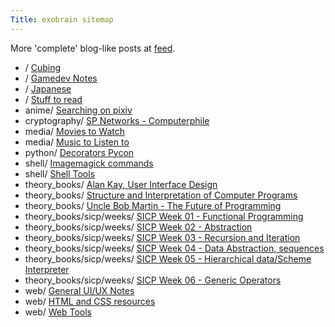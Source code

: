 ```yaml
---
Title: exobrain sitemap
---
```


More 'complete' blog-like posts at [feed](/feed).

* / [Cubing](/cubing/)
* / [Gamedev Notes](/gamedev/)
* / [Japanese](/japanese/)
* / [Stuff to read](/to_read/)
* anime/ [Searching on pixiv](/anime/pixiv/)
* cryptography/ [SP Networks - Computerphile](/cryptography/sp_networks/)
* media/ [Movies to Watch](/media/to_watch/)
* media/ [Music to Listen to](/media/to_listen_to/)
* python/ [Decorators Pycon](/python/decorators/)
* shell/ [Imagemagick commands](/shell/imagemagick/)
* shell/ [Shell Tools](/shell/tools/)
* theory_books/ [Alan Kay, User Interface Design](/theory_books/alan_kay_user_interface/)
* theory_books/ [Structure and Interpretation of Computer Programs](/theory_books/sicp/)
* theory_books/ [Uncle Bob Martin - The Future of Programming](/theory_books/future_of_programming/)
* theory_books/sicp/weeks/ [SICP Week 01 - Functional Programming](/theory_books/sicp/weeks/01/)
* theory_books/sicp/weeks/ [SICP Week 02 - Abstraction](/theory_books/sicp/weeks/02/)
* theory_books/sicp/weeks/ [SICP Week 03 - Recursion and Iteration](/theory_books/sicp/weeks/03/)
* theory_books/sicp/weeks/ [SICP Week 04 - Data Abstraction, sequences](/theory_books/sicp/weeks/04/)
* theory_books/sicp/weeks/ [SICP Week 05 - Hierarchical data/Scheme Interpreter](/theory_books/sicp/weeks/05/)
* theory_books/sicp/weeks/ [SICP Week 06 - Generic Operators](/theory_books/sicp/weeks/06/)
* web/ [General UI/UX Notes](/web/ui_ux/)
* web/ [HTML and CSS resources](/web/html_resources/)
* web/ [Web Tools](/web/tools/)
